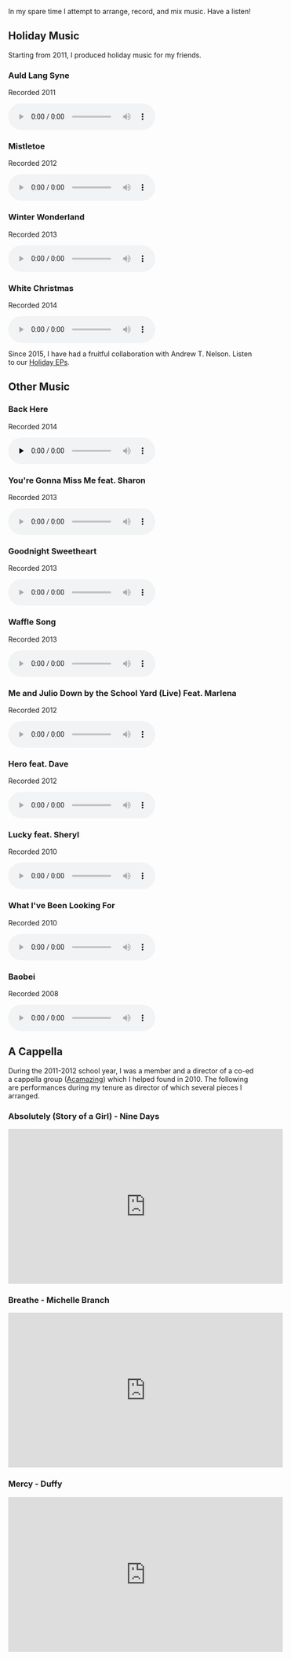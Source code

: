 
In my spare time I attempt to arrange, record, and mix music. Have a listen!

## Holiday Music

Starting from 2011, I produced holiday music for my friends. 

### Auld Lang Syne
Recorded 2011

<audio controls="" preload="none">
  <source src="" type="audio/mpeg"> Your browser does not support the audio element.
</audio>

### Mistletoe
Recorded 2012

<audio controls="" preload="none">
  <source src="" type="audio/mpeg"> Your browser does not support the audio element.
</audio>

### Winter Wonderland
Recorded 2013

<audio controls="" preload="none">
  <source src="" type="audio/mpeg"> Your browser does not support the audio element.
</audio>

### White Christmas
Recorded 2014

<audio controls="" preload="none">
  <source src="" type="audio/mpeg"> Your browser does not support the audio element.
</audio>

Since 2015, I have had a fruitful collaboration with Andrew T. Nelson. Listen to our [Holiday EPs](https://mwang87.github.io/MingAndAndrewHoliday/).

## Other Music

### Back Here

Recorded 2014

<audio controls="" preload="none">
  <source src="https://www.dropbox.com/s/cib5dgf3kgs3fe0/backhere%20v9.mp3?dl=1" type="audio/mpeg"> Your browser does not support the audio element.
</audio>

### You're Gonna Miss Me feat. Sharon

Recorded 2013

<audio controls="" preload="none">
  <source src="" type="audio/mpeg"> Your browser does not support the audio element.
</audio>

### Goodnight Sweetheart

Recorded 2013

<audio controls="" preload="none">
  <source src="" type="audio/mpeg"> Your browser does not support the audio element.
</audio>

### Waffle Song

Recorded 2013

<audio controls="" preload="none">
  <source src="" type="audio/mpeg"> Your browser does not support the audio element.
</audio>

### Me and Julio Down by the School Yard (Live) Feat. Marlena

Recorded 2012

<audio controls="" preload="none">
  <source src="" type="audio/mpeg"> Your browser does not support the audio element.
</audio>

### Hero feat. Dave

Recorded 2012

<audio controls="" preload="none">
  <source src="" type="audio/mpeg"> Your browser does not support the audio element.
</audio>


### Lucky feat. Sheryl

Recorded 2010

<audio controls="" preload="none">
  <source src="" type="audio/mpeg"> Your browser does not support the audio element.
</audio>


### What I've Been Looking For

Recorded 2010

<audio controls="" preload="none">
  <source src="" type="audio/mpeg"> Your browser does not support the audio element.
</audio>

### Baobei

Recorded 2008

<audio controls="" preload="none">
  <source src="" type="audio/mpeg"> Your browser does not support the audio element.
</audio>

## A Cappella

During the 2011-2012 school year, I was a member and a director of a co-ed a cappella group ([Acamazing](https://www.youtube.com/channel/UC8tzvu0mYhVS3QoyMXxguSA)) which I helped found in 2010. The following are performances during my tenure as director of which several pieces I arranged.

### Absolutely (Story of a Girl) - Nine Days

<iframe width="560" height="315" src="http://www.youtube.com/embed/XVhXE49LekE" frameborder="0" allowfullscreen></iframe>

### Breathe - Michelle Branch

<iframe width="560" height="315" src="http://www.youtube.com/embed/Pzc2V4rjuI0" frameborder="0" allowfullscreen></iframe>

### Mercy - Duffy

<iframe width="560" height="315" src="http://www.youtube.com/embed/j5kNVfkGUpQ" frameborder="0" allowfullscreen></iframe>
